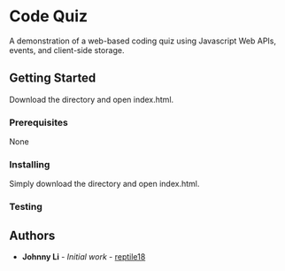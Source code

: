 # Code Quiz

A demonstration of a web-based coding quiz using Javascript Web APIs, events, and client-side storage.

## Getting Started

Download the directory and open index.html.

### Prerequisites

None

### Installing

Simply download the directory and open index.html.

### Testing



## Authors

* **Johnny Li** - *Initial work* - [reptile18](https://github.com/reptile18)